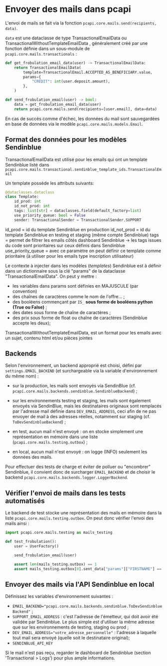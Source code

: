 # Envoyer des mails dans pcapi 

L'envoi de mails se fait via la fonction
`pcapi.core.mails.send(recipients, data)`.

`data` est une dataclasse de type TransactionalEmailData ou TransactionalWithoutTemplateEmailData
, généralement créé par une fonction définie dans un sous-module de `pcapi.core.mails.transactionals` :

```python
def get_frobulation_email_data(user) -> TransactionalEmailData:
    return TransactionalEmailData(
        template=TransactionalEmail.ACCEPTED_AS_BENEFICIARY.value,
        params={
            "CREDIT": int(user.deposit.amount), 
        },
    )

def send_frobulation_email(user) -> bool:
    data = get_frobulation_email_data(user)
    return pcapi.core.mails.send(recipients=[user.email], data=data)
```

En cas de succès comme d'échec, les données du mail sont sauvegardées
en base de données via le modèle `pcapi.core.mails.models.Email`.


## Format des données pour les modèles Sendinblue

TransactionalEmailData est utilisé pour les emails qui ont un template Sendinblue listé dans 
`pcapi.core.mails.transactional.sendinblue_template_ids.TransactionalEmail`

Un template possède les attributs suivants: 
```python
@dataclasses.dataclass
class Template:
    id_prod: int
    id_not_prod: int
    tags: list[str] = dataclasses.field(default_factory=list)
    use_priority_queue: bool = False
    sender: TransactionalSender = TransactionalSender.SUPPORT
```
id_prod = id du template Sendinblue en production
id_not_prod = id du template Sendinblue en testing et staging (même compte Sendinblue)
tags = permet de filtrer les emails côtés dashboard Sendinblue -> les tags issues du code sont prioritaires sur ceux définis dans Sendinblue
use_priority_queue = avec ce paramètre on peut définir ce template comme prioritaire (à utiliser pour les emails type inscription utilisateur)

Le contexte à injecter dans les modèles (*templates*) Sendinblue est à
définir dans un dictionnaire sous la clé "params" de la dataclasse "TransactionalEmailData". On peut y mettre :
- les variables dans params sont définies en MAJUSCULE (par convention)
- des chaînes de caractères comme le nom de l'offre... ;
- des booléens commençant par `IS_` **sous forme de booléens python (True ou False)** ;
- des dates sous forme de chaîne de caractères ;
- des prix sous forme de float ou chaîne de caractères (Sendinblue accepte les deux);


TransactionalWithoutTemplateEmailData, est un format pour les emails avec un sujet, 
contenu html et/ou pièces jointes

## Backends
Selon l'environnement, un backend approprié est choisi, défini par
`settings.EMAIL_BACKEND` (et surchargeable via la variable
d'environnement du même nom) :

- sur la production, les mails sont envoyés via SendinBlue
  (cf. `pcapi.core.mails.backends.sendinblue.SendinblueBackend`) ;

- sur les environnements testing et staging, les mails sont également
  envoyés via SendinBlue, mais les destinataires originaux sont remplacés
  par l'adresse mail définie dans `DEV_EMAIL_ADDRESS`, ceci afin de ne
  pas envoyer de mail à des adresses réelles, notamment sur staging
  (cf. `ToDevSendinblueBackend`) ;

- en test, aucun mail n'est envoyé : on en stocke simplement une
  représentation en mémoire dans une liste
  (`pcapi.core.mails.testing.outbox`) ;

- en local, aucun mail n'est envoyé : on logge (INFO) seulement les
  données des mails.

Pour effectuer des tests de charge et éviter de polluer ou "encombrer"
Sendinblue, il convient donc de surcharger `EMAIL_BACKEND` et de choisir
le backend `pcapi.core.mails.backends.logger.LoggerBackend`.


## Vérifier l'envoi de mails dans les tests automatisés

Le backend de test stocke une représentation des mails en mémoire dans
la liste `pcapi.core.mails.testing.outbox`. On peut donc vérifier
l'envoi des mails ainsi :

```python
import pcapi.core.mails.testing as mails_testing

def test_frobulation():
    user = UserFactory()

    send_frobulation_email(user)

    assert len(mails_testing.outbox) == 1
    assert mails_testing.outbox[0].sent_data["params"]["FIRSTNAME"] == user.firstName
```


## Envoyer des mails via l'API Sendinblue en local
Définissez les variables d'environnement suivantes :

- `EMAIL_BACKEND="pcapi.core.mails.backends.sendinblue.ToDevSendinblueBackend"` ;
- `SUPPORT_EMAIL_ADDRESS` : c'est l'adresse de l'émetteur, qui doit
  avoir été validée par Sendinblue. Le plus simple est d'utiliser la même
  adresse que sur les environnements de testing, staging ou prod ;
- `DEV_EMAIL_ADDRESS="votre_adresse_personnelle"` : l'adresse à
  laquelle tout mail sera envoyé (quelle soit le destinataire
  original);
- `SENDINBLUE_API_KEY`


Si le mail n'est pas reçu, regarder le dashboard de Sendinblue (section 'Transactional > Logs') pour plus ample informations.


